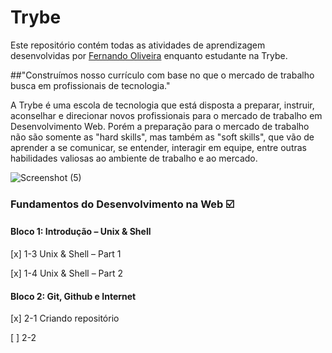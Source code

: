 ﻿# Trybe

Este repositório contém todas as atividades de aprendizagem desenvolvidas por [Fernando Oliveira](www.linkedin.com/in/fernando1806) enquanto estudante na Trybe.

##"Construímos nosso currículo com base no que o mercado de trabalho busca em profissionais de tecnologia."

A Trybe é uma escola de tecnologia que está disposta a preparar, instruir, aconselhar e direcionar novos profissionais para o mercado de trabalho em Desenvolvimento Web. Porém a preparação para o mercado de trabalho não são somente as "hard skills", mas também as "soft skills", que vão de aprender a se comunicar, se entender, interagir em equipe, entre outras habilidades valiosas ao ambiente de trabalho e ao mercado.

![Screenshot (5)](https://user-images.githubusercontent.com/104437536/166400342-4d7af304-4d84-4baa-975a-28829f09ce91.png)

### Fundamentos do Desenvolvimento na Web :ballot_box_with_check:

#### Bloco 1: Introdução – Unix & Shell

[x] 1-3 Unix & Shell – Part 1

[x] 1-4 Unix & Shell – Part 2

#### Bloco 2: Git, Github e Internet

[x] 2-1 Criando repositório

[ ] 2-2 
